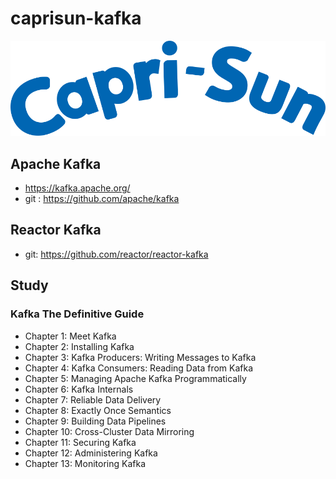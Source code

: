 # caprisun-kafka
![logo](doc/logo.svg)

## Apache Kafka

- https://kafka.apache.org/
- git : https://github.com/apache/kafka

## Reactor Kafka

- git: https://github.com/reactor/reactor-kafka

## Study

### Kafka The Definitive Guide
- Chapter 1: Meet Kafka
- Chapter 2: Installing Kafka
- Chapter 3: Kafka Producers: Writing Messages to Kafka
- Chapter 4: Kafka Consumers: Reading Data from Kafka
- Chapter 5: Managing Apache Kafka Programmatically
- Chapter 6: Kafka Internals
- Chapter 7: Reliable Data Delivery
- Chapter 8: Exactly Once Semantics
- Chapter 9: Building Data Pipelines
- Chapter 10: Cross-Cluster Data Mirroring
- Chapter 11: Securing Kafka
- Chapter 12: Administering Kafka
- Chapter 13: Monitoring Kafka

